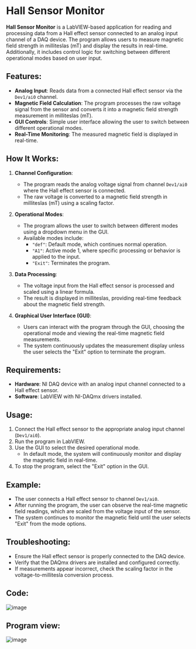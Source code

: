 # Hall Sensor Monitor

**Hall Sensor Monitor** is a LabVIEW-based application for reading and processing data from a Hall effect sensor connected to an analog input channel of a DAQ device. The program allows users to measure magnetic field strength in milliteslas (mT) and display the results in real-time. Additionally, it includes control logic for switching between different operational modes based on user input.

## Features:
- **Analog Input**: Reads data from a connected Hall effect sensor via the `Dev1/ai0` channel.
- **Magnetic Field Calculation**: The program processes the raw voltage signal from the sensor and converts it into a magnetic field strength measurement in milliteslas (mT).
- **GUI Controls**: Simple user interface allowing the user to switch between different operational modes.
- **Real-Time Monitoring**: The measured magnetic field is displayed in real-time.

## How It Works:
1. **Channel Configuration**:
   - The program reads the analog voltage signal from channel `Dev1/ai0` where the Hall effect sensor is connected.
   - The raw voltage is converted to a magnetic field strength in milliteslas (mT) using a scaling factor.

2. **Operational Modes**:
   - The program allows the user to switch between different modes using a dropdown menu in the GUI.
   - Available modes include:
     - `"def"`: Default mode, which continues normal operation.
     - `"A1"`: Active mode 1, where specific processing or behavior is applied to the input.
     - `"Exit"`: Terminates the program.

3. **Data Processing**:
   - The voltage input from the Hall effect sensor is processed and scaled using a linear formula.
   - The result is displayed in milliteslas, providing real-time feedback about the magnetic field strength.

4. **Graphical User Interface (GUI)**:
   - Users can interact with the program through the GUI, choosing the operational mode and viewing the real-time magnetic field measurements.
   - The system continuously updates the measurement display unless the user selects the "Exit" option to terminate the program.

## Requirements:
- **Hardware**: NI DAQ device with an analog input channel connected to a Hall effect sensor.
- **Software**: LabVIEW with NI-DAQmx drivers installed.

## Usage:
1. Connect the Hall effect sensor to the appropriate analog input channel (`Dev1/ai0`).
2. Run the program in LabVIEW.
3. Use the GUI to select the desired operational mode.
   - In default mode, the system will continuously monitor and display the magnetic field in real-time.
4. To stop the program, select the "Exit" option in the GUI.

## Example:
- The user connects a Hall effect sensor to channel `Dev1/ai0`.
- After running the program, the user can observe the real-time magnetic field readings, which are scaled from the voltage input of the sensor.
- The system continues to monitor the magnetic field until the user selects "Exit" from the mode options.

## Troubleshooting:
- Ensure the Hall effect sensor is properly connected to the DAQ device.
- Verify that the DAQmx drivers are installed and configured correctly.
- If measurements appear incorrect, check the scaling factor in the voltage-to-millitesla conversion process.

## Code:
![image](https://github.com/user-attachments/assets/9991a11f-10a0-49a3-9e80-7835e256823d)

## Program view:
![image](https://github.com/user-attachments/assets/f40a4a91-dcdb-4633-a37a-bdc9e39a1296)
